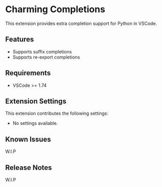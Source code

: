 # Charming Completions

This extension provides extra completion support for Python in VSCode.

## Features

- Supports suffix completions
- Supports re-export completions

## Requirements

- VSCode >= 1.74

## Extension Settings

This extension contributes the following settings:

* No settings available.

## Known Issues

W.I.P

## Release Notes

W.I.P
